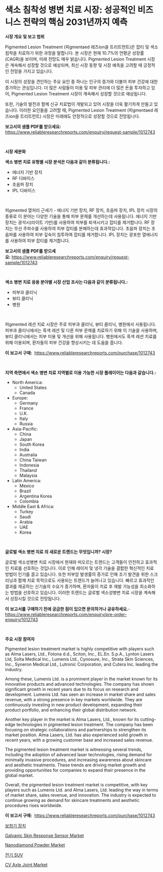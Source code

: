 <p><h1>색소 침착성 병변 치료 시장: 성공적인 비즈니스 전략의 핵심 2031년까지 예측</h1></p><p><strong>시장 개요 및 보고 범위</strong></p>
<p><p>Pigmented Lesion Treatment (피gmentaed 레즈ion을 트리트먼트)은 잡티 및 색소침착을 치료하기 위한 과정을 말합니다. 본 시장은 현재 10.7%의 연평균 성장률(CAGR)을 보이며, 미래 전망도 매우 밝습니다. Pigmented Lesion Treatment 시장은 계속해서 성장할 것으로 예상되며, 최신 시장 동향 및 시장 예측을 고려할 때 긍정적인 전망을 가지고 있습니다.</p><p>이 시장의 성장을 견인하는 주요 요인 중 하나는 인구의 증가와 더불어 피부 건강에 대한 증가하는 관심입니다. 더 많은 사람들이 미용 및 피부 관리에 더 많은 돈을 투자하고 있어, Pigmented Lesion Treatment 시장이 계속해서 성장할 것으로 예상됩니다.</p><p>또한, 기술의 발전과 함께 신규 치료법이 개발되고 있어 시장을 더욱 활기차게 만들고 있습니다. 이러한 요인들을 고려할 때, Pigmented Lesion Treatment (피gmentaed 레즈ion을 트리트먼트) 시장은 미래에도 안정적으로 성장할 것으로 전망됩니다.</p></p>
<p><strong>보고서의 샘플 PDF를 받으세요:</strong> <a href="https://www.reliableresearchreports.com/enquiry/request-sample/1012743">https://www.reliableresearchreports.com/enquiry/request-sample/1012743</a></p>
<p>&nbsp;</p>
<p><strong>시장 세분화</strong></p>
<p><strong>색소 병변 치료 유형별 시장 분석은 다음과 같이 분류됩니다.:</strong></p>
<p><ul><li>에너지 기반 장치</li><li>RF 디바이스</li><li>초음파 장치</li><li>IPL 디바이스</li></ul></p>
<p>&nbsp;</p>
<p><p>피gmented 열처리 근세기 - 에너지 기반 장치, RF 장치, 초음파 장치, IPL 장치 시장의 종류로 이 분야는 다양한 기술을 통해 피부 문제를 개선하는데 사용됩니다. 에너지 기반 장치는 광석시(라이트 기반)를 사용하여 피부를 퇴색시키고 잡티를 제거합니다. RF 장치는 무선 주파수를 사용하여 피부 잡티를 분해하는데 효과적입니다. 초음파 장치는 초음파를 사용하여 피부 깊숙이 침투하여 잡티를 제거합니다. IPL 장치는 광포한 열에너지를 사용하여 피부 잡티를 제거합니다.</p></p>
<p><strong>보고서의 샘플 PDF를 받으세요:</strong>&nbsp;<a href="https://www.reliableresearchreports.com/enquiry/request-sample/1012743">https://www.reliableresearchreports.com/enquiry/request-sample/1012743</a></p>
<p>&nbsp;</p>
<p><strong> 색소 병변 치료 응용 분야별 시장 산업 조사는 다음과 같이 분류됩니다.:</strong></p>
<p><ul><li>피부과 클리닉</li><li>뷰티 클리닉</li><li>병원</li></ul></p>
<p>&nbsp;</p>
<p><p>피gmented 레션 치료 시장은 주로 피부과 클리닉, 뷰티 클리닉, 병원에서 사용됩니다. 피부과 클리닉에서는 흑색 레션 및 다른 피부 문제를 치료하기 위해 이 기술을 사용하며, 뷰티 클리닉에서는 피부 미용 및 개선을 위해 사용됩니다. 병원에서도 흑색 레션 치료를 위해 이용되며, 환자들의 피부 건강을 향상시키는 데 도움을 줍니다.</p></p>
<p><strong>이 보고서 구매:</strong>&nbsp; <a href="https://www.reliableresearchreports.com/purchase/1012743">https://www.reliableresearchreports.com/purchase/1012743</a></p>
<p>&nbsp;</p>
<p><strong>지역 측면에서 색소 병변 치료 지역별로 이용 가능한 시장 플레이어는 다음과 같습니다.:</strong></p>
<p><ul>
    <li>
        North America:
        <ul>
            <li>United States</li>
            <li>Canada</li>
        </ul>
    </li>
    <li>
        Europe:
        <ul>
            <li>Germany</li>
            <li>France</li>
            <li>U.K.</li>
            <li>Italy</li>
            <li>Russia</li>
        </ul>
    </li>
    <li>
        Asia-Pacific:
        <ul>
            <li>China</li>
            <li>Japan</li>
            <li>South Korea</li>
            <li>India</li>
            <li>Australia</li>
            <li>China Taiwan</li>
            <li>Indonesia</li>
            <li>Thailand</li>
            <li>Malaysia</li>
        </ul>
    </li>
    <li>
        Latin America:
        <ul>
            <li>Mexico</li>
            <li>Brazil</li>
            <li>Argentina Korea</li>
            <li>Colombia</li>
        </ul>
    </li>
    <li>
        Middle East & Africa:
        <ul>
            <li>Turkey</li>
            <li>Saudi</li>
            <li>Arabia</li>
            <li>UAE</li>
            <li>Korea</li>
        </ul>
    </li>
    </ul></p>
<p>&nbsp;</p>
<p><strong>글로벌 색소 병변 치료 의 새로운 트렌드는 무엇입니까? 시장?</strong></p>
<p><p>글로벌 색소성병변 치료 시장에서 현재와 떠오르는 트렌드는 고객들이 안전하고 효과적인 치료를 선호하는 것입니다. 이로 인해 레이저 및 냉각 기술을 결합한 혁신적인 치료 방법이 인기를 끌고 있습니다. 또한 피부암 발생률의 증가로 인해 조기 발견을 위한 스크리닝과 함께 치료 목적으로도 사용되는 트렌드가 늘어나고 있습니다. 빠르고 효과적인 결과를 제공하는 신기술의 수요가 증가하며, 환자들이 치료 후 재발 가능성을 최소화하는 방법을 선호하고 있습니다. 이러한 트렌드는 글로벌 색소성병변 치료 시장을 계속해서 성장시킬 것으로 전망됩니다.</p></p>
<p><strong>이 보고서를 구매하기 전에 궁금한 점이 있으면 문의하거나 공유하세요.</strong>- <a href="https://www.reliableresearchreports.com/enquiry/pre-order-enquiry/1012743">https://www.reliableresearchreports.com/enquiry/pre-order-enquiry/1012743</a></p>
<p>&nbsp;</p>
<p><strong>주요 시장 참여자</strong></p>
<p><p>Pigmented lesion treatment market is highly competitive with players such as Alma Lasers, Ltd., Fotona d.d., Sciton, Inc., EL.En. S.p.A., Lynton Lasers Ltd, Solta Medical Inc., Lumenis Ltd., Cynosure, Inc., Strata Skin Sciences, Inc., Syneron Medical Ltd., Lutronic Corporation, and Cutera Inc. leading the industry.</p><p>Among these, Lumenis Ltd. is a prominent player in the market known for its innovative products and advanced technologies. The company has shown significant growth in recent years due to its focus on research and development. Lumenis Ltd. has seen an increase in market share and sales revenue, with a strong presence in key markets worldwide. They are continuously investing in new product development, expanding their product portfolio, and enhancing their global distribution network.</p><p>Another key player in the market is Alma Lasers, Ltd., known for its cutting-edge technologies in pigmented lesion treatment. The company has been focusing on strategic collaborations and partnerships to strengthen its market position. Alma Lasers, Ltd. has also experienced solid growth in recent years, with a growing customer base and increased sales revenue.</p><p>The pigmented lesion treatment market is witnessing several trends, including the adoption of advanced laser technologies, rising demand for minimally invasive procedures, and increasing awareness about skincare and aesthetic treatments. These trends are driving market growth and providing opportunities for companies to expand their presence in the global market.</p><p>Overall, the pigmented lesion treatment market is competitive, with key players such as Lumenis Ltd. and Alma Lasers, Ltd. leading the way in terms of market share, sales revenue, and innovation. The industry is expected to continue growing as demand for skincare treatments and aesthetic procedures rises worldwide.</p></p>
<p><strong>이 보고서 구매:</strong>&nbsp;&nbsp;<a href="https://www.reliableresearchreports.com/purchase/1012743">https://www.reliableresearchreports.com/purchase/1012743</a></p>
<p><p><a href="https://github.com/bvubpqd5241630/Market-Research-Report-List-1/blob/main/392518911523.md">보청기 장치</a></p><p><a href="https://github.com/fiixsa/Market-Research-Report-List-2/blob/main/galvanic-skin-response-sensor-market.md">Galvanic Skin Response Sensor Market</a></p><p><a href="https://sore-arch-6db.notion.site/Nanodiamond-Powder-Market-Size-and-Growth-Market-Segmentation-Regional-and-Country-Breakdowns-and-f6fb40f388584780bd304a93dd341be7">Nanodiamond Powder Market</a></p><p><a href="https://github.com/khytkeqagplkzqvh/Market-Research-Report-List-1/blob/main/601733211524.md">전기 SUV</a></p><p><a href="https://issuu.com/reportprime-2/docs/cv-axle-joint-market-size-2030.pptx">CV Axle Joint Market</a></p></p>
